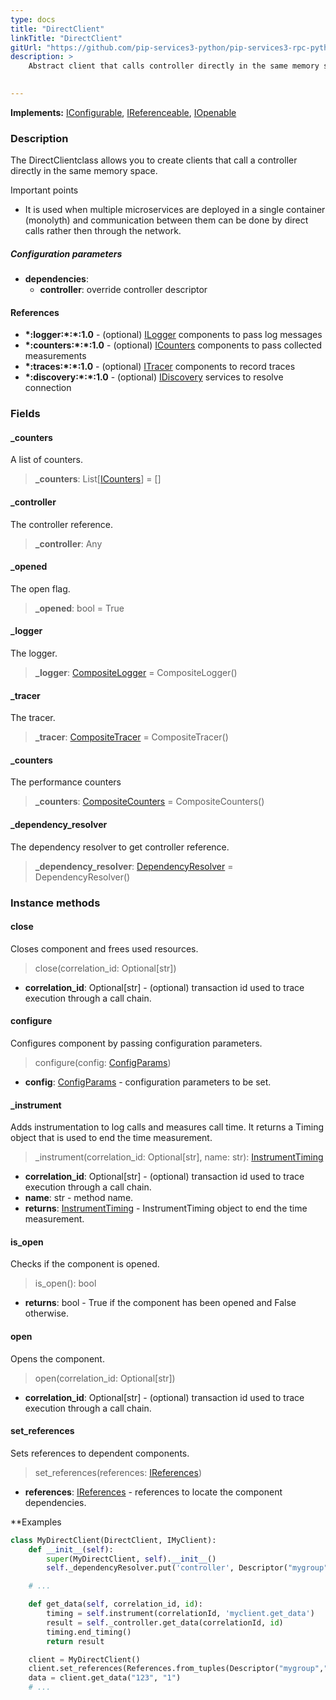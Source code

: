 ```yaml
---
type: docs
title: "DirectClient"
linkTitle: "DirectClient"
gitUrl: "https://github.com/pip-services3-python/pip-services3-rpc-python"
description: >
    Abstract client that calls controller directly in the same memory space.

   
---
```


**Implements:** [IConfigurable](../../../commons/config/iconfigurable), [IReferenceable](../../../commons/refer/ireferenceable), [IOpenable](../../../commons/run/iopenable)

### Description

The DirectClientclass allows you to create clients that call a controller directly in the same memory space.

Important points

-  It is used when multiple microservices are deployed in a single container (monolyth) and communication between them can be done by direct calls rather then through the network.

##### Configuration parameters

- **dependencies**:
    - **controller**: override controller descriptor

#### References

- **\*:logger:\*:\*:1.0** - (optional) [ILogger](../../../components/log/ilogger) components to pass log messages
- **\*:counters:\*:\*:1.0** - (optional) [ICounters](../../../components/count/icounters) components to pass collected measurements
- **\*:traces:\*:\*:1.0** - (optional) [ITracer](../../../components/trace/itracer) components to record traces
- **\*:discovery:\*:\*:1.0** - (optional) [IDiscovery](../../../components/connect/idiscovery) services to resolve connection


### Fields

<span class="hide-title-link">

#### _counters
A list of counters.
> **_counters**: List[[ICounters](../icounters)] = []

#### _controller
The controller reference.
> **_controller**: Any

#### _opened
The open flag.
> **_opened**: bool = True

#### _logger
The logger.
> **_logger**: [CompositeLogger](../../../components/log/composite_logger) = CompositeLogger()

#### _tracer
The tracer.
> **_tracer**: [CompositeTracer](../../../components/trace/composite_tracer) = CompositeTracer()

#### _counters
The performance counters
> **_counters**: [CompositeCounters](../../../components/count/composite_counters) = CompositeCounters()

#### _dependency_resolver
The dependency resolver to get controller reference.
> **_dependency_resolver**: [DependencyResolver](../../../commons/refer/dependency_resolver) = DependencyResolver()

</span>



### Instance methods

#### close
Closes component and frees used resources.

> close(correlation_id: Optional[str])

- **correlation_id**: Optional[str] - (optional) transaction id used to trace execution through a call chain.


#### configure
Configures component by passing configuration parameters.

> configure(config: [ConfigParams](../../../commons/config/config_params))

- **config**: [ConfigParams](../../../commons/config/config_params) - configuration parameters to be set.


#### _instrument
Adds instrumentation to log calls and measures call time.
It returns a Timing object that is used to end the time measurement.

> _instrument(correlation_id: Optional[str], name: str): [InstrumentTiming](../../services/instrument_timing)

- **correlation_id**: Optional[str] - (optional) transaction id used to trace execution through a call chain.
- **name**: str - method name.
- **returns**: [InstrumentTiming](../../services/instrument_timing) - InstrumentTiming object to end the time measurement.



#### is_open
Checks if the component is opened.

> is_open(): bool

- **returns**: bool - True if the component has been opened and False otherwise.


#### open
Opens the component.

> open(correlation_id: Optional[str])

- **correlation_id**: Optional[str] - (optional) transaction id used to trace execution through a call chain.


#### set_references
Sets references to dependent components.

> set_references(references: [IReferences](../../../commons/refer/ireferences))

- **references**: [IReferences](../../../commons/refer/ireferences) - references to locate the component dependencies.

**Examples

```python
class MyDirectClient(DirectClient, IMyClient):
    def __init__(self):
        super(MyDirectClient, self).__init__()
        self._dependencyResolver.put('controller', Descriptor("mygroup", "controller", "*", "*", "*"))

    # ...

    def get_data(self, correlation_id, id):
        timing = self.instrument(correlationId, 'myclient.get_data')
        result = self._controller.get_data(correlationId, id)
        timing.end_timing()
        return result

    client = MyDirectClient()
    client.set_references(References.from_tuples(Descriptor("mygroup","controller","default","default","1.0"), controller))
    data = client.get_data("123", "1")
    # ...
```
